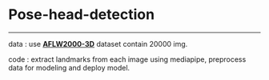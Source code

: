 # Pose-head-detection
------------
data : use **[AFLW2000-3D](http://www.cbsr.ia.ac.cn/users/xiangyuzhu/projects/3DDFA/Database/AFLW2000-3D.zip)** dataset contain 20000 img.

code : extract landmarks from each image using mediapipe, preprocess data for modeling and deploy model.
